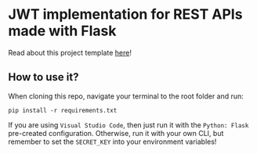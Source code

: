 # JWT implementation for REST APIs made with Flask

Read about this project template [here](https://brunotatsuya.dev/blog/jwt-authentication-and-authorization-for-python-flask-rest-apis)!

## How to use it?

When cloning this repo, navigate your terminal to the root folder and run:

~~~shell
pip install -r requirements.txt
~~~

If you are using `Visual Studio Code`, then just run it with the `Python: Flask` pre-created configuration. Otherwise, run it with your own CLI, but remember to set the `SECRET_KEY` into your environment variables!
